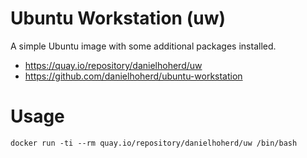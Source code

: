 # Ubuntu Workstation (uw)

A simple Ubuntu image with some additional packages installed.

- <https://quay.io/repository/danielhoherd/uw>
- <https://github.com/danielhoherd/ubuntu-workstation>

# Usage

```
docker run -ti --rm quay.io/repository/danielhoherd/uw /bin/bash
```
